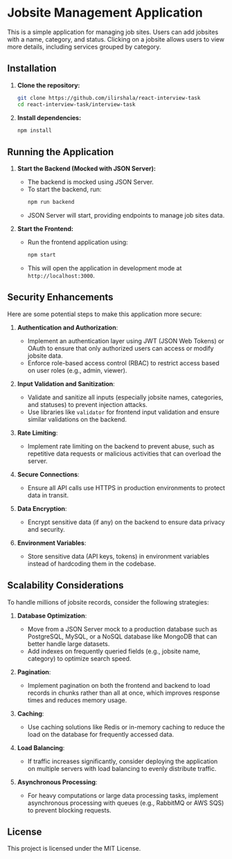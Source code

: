 
# Jobsite Management Application

This is a simple application for managing job sites. Users can add jobsites with a name, category, and status. Clicking on a jobsite allows users to view more details, including services grouped by category.

## Installation

1. **Clone the repository:**
   ```bash
   git clone https://github.com/ilirshala/react-interview-task
   cd react-interview-task/interview-task
   ```

2. **Install dependencies:**
   ```bash
   npm install
   ```

## Running the Application

1. **Start the Backend (Mocked with JSON Server):**
   - The backend is mocked using JSON Server.
   - To start the backend, run:
     ```bash
     npm run backend
     ```
   - JSON Server will start, providing endpoints to manage job sites data.

2. **Start the Frontend:**
   - Run the frontend application using:
     ```bash
     npm start
     ```
   - This will open the application in development mode at `http://localhost:3000`.

## Security Enhancements

Here are some potential steps to make this application more secure:

1. **Authentication and Authorization**:
   - Implement an authentication layer using JWT (JSON Web Tokens) or OAuth to ensure that only authorized users can access or modify jobsite data.
   - Enforce role-based access control (RBAC) to restrict access based on user roles (e.g., admin, viewer).

2. **Input Validation and Sanitization**:
   - Validate and sanitize all inputs (especially jobsite names, categories, and statuses) to prevent injection attacks.
   - Use libraries like `validator` for frontend input validation and ensure similar validations on the backend.

3. **Rate Limiting**:
   - Implement rate limiting on the backend to prevent abuse, such as repetitive data requests or malicious activities that can overload the server.

4. **Secure Connections**:
   - Ensure all API calls use HTTPS in production environments to protect data in transit.

5. **Data Encryption**:
   - Encrypt sensitive data (if any) on the backend to ensure data privacy and security.

6. **Environment Variables**:
   - Store sensitive data (API keys, tokens) in environment variables instead of hardcoding them in the codebase.

## Scalability Considerations

To handle millions of jobsite records, consider the following strategies:

1. **Database Optimization**:
   - Move from a JSON Server mock to a production database such as PostgreSQL, MySQL, or a NoSQL database like MongoDB that can better handle large datasets.
   - Add indexes on frequently queried fields (e.g., jobsite name, category) to optimize search speed.

2. **Pagination**:
   - Implement pagination on both the frontend and backend to load records in chunks rather than all at once, which improves response times and reduces memory usage.

3. **Caching**:
   - Use caching solutions like Redis or in-memory caching to reduce the load on the database for frequently accessed data.

4. **Load Balancing**:
   - If traffic increases significantly, consider deploying the application on multiple servers with load balancing to evenly distribute traffic.

5. **Asynchronous Processing**:
   - For heavy computations or large data processing tasks, implement asynchronous processing with queues (e.g., RabbitMQ or AWS SQS) to prevent blocking requests.

## License
This project is licensed under the MIT License.

